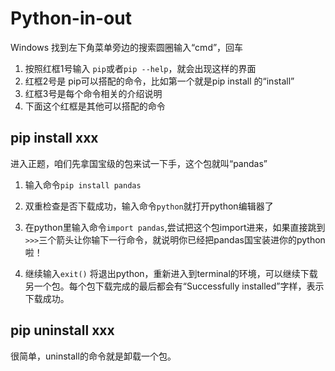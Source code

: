 # Python-in-out

Windows 找到左下角菜单旁边的搜索圆圈输入“cmd”，回车

1. 按照红框1号输入 ```pip```或者```pip --help```，就会出现这样的界面
2. 红框2号是 pip可以搭配的命令，比如第一个就是pip install 的“install”
3. 红框3号是每个命令相关的介绍说明
4. 下面这个红框是其他可以搭配的命令

## pip install xxx

进入正题，咱们先拿国宝级的包来试一下手，这个包就叫“pandas”

1. 输入命令```pip install pandas```

2. 双重检查是否下载成功，输入命令```python```就打开python编辑器了

3. 在python里输入命令```import pandas```,尝试把这个包import进来，如果直接跳到```>>>```三个箭头让你输下一行命令，就说明你已经把pandas国宝装进你的python啦！

4. 继续输入```exit()```	 将退出python，重新进入到terminal的环境，可以继续下载另一个包。每个包下载完成的最后都会有“Successfully installed”字样，表示下载成功。

## pip uninstall xxx

很简单，uninstall的命令就是卸载一个包。

